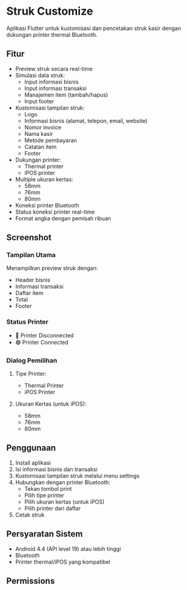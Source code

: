 # Struk Customize

Aplikasi Flutter untuk kustomisasi dan pencetakan struk kasir dengan dukungan printer thermal Bluetooth.


## Fitur

- Preview struk secara real-time
- Simulasi data struk:
  - Input informasi bisnis
  - Input informasi transaksi
  - Manajemen item (tambah/hapus)
  - Input footer
- Kustomisasi tampilan struk:
  - Logo
  - Informasi bisnis (alamat, telepon, email, website)
  - Nomor invoice
  - Nama kasir
  - Metode pembayaran
  - Catatan item
  - Footer
- Dukungan printer:
  - Thermal printer
  - iPOS printer
- Multiple ukuran kertas:
  - 58mm
  - 76mm
  - 80mm
- Koneksi printer Bluetooth
- Status koneksi printer real-time
- Format angka dengan pemisah ribuan

## Screenshot

### Tampilan Utama


Menampilkan preview struk dengan:
- Header bisnis
- Informasi transaksi
- Daftar item
- Total
- Footer

### Status Printer
- 🔴 Printer Disconnected
- 🟢 Printer Connected

### Dialog Pemilihan
1. Tipe Printer:
   - Thermal Printer
   - iPOS Printer

2. Ukuran Kertas (untuk iPOS):
   - 58mm
   - 76mm
   - 80mm

## Penggunaan

1. Install aplikasi
2. Isi informasi bisnis dan transaksi
3. Kustomisasi tampilan struk melalui menu settings
4. Hubungkan dengan printer Bluetooth:
   - Tekan tombol print
   - Pilih tipe printer
   - Pilih ukuran kertas (untuk iPOS)
   - Pilih printer dari daftar
5. Cetak struk

## Persyaratan Sistem

- Android 4.4 (API level 19) atau lebih tinggi
- Bluetooth
- Printer thermal/iPOS yang kompatibel

## Permissions
